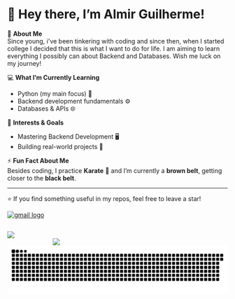 # 🤟 Hey there, I’m Almir Guilherme!  

🎯 **About Me**  
Since young, i've been tinkering with coding and since then, when I started college I decided that this is what I want to do for life. I am aiming to learn everything I possibly can about Backend and Databases. Wish me luck on my journey!

💻 **What I’m Currently Learning**  
- Python (my main focus) 🐍  
- Backend development fundamentals ⚙️  
- Databases & APIs 🌐  

🚀 **Interests & Goals**  
- Mastering Backend Development 🖥️  
- Building real-world projects 🔨  

⚡ **Fun Fact About Me**  
Besides coding, I practice **Karate** 🥋 and I’m currently a **brown belt**, getting closer to the **black belt**.

---
⭐ If you find something useful in my repos, feel free to leave a star!

<div align="left">
  <a href="aguilherme518@gmail.com" target="_blank">
    <img src="https://raw.githubusercontent.com/maurodesouza/profile-readme-generator/master/src/assets/icons/social/gmail/default.svg" width="52" height="40" alt="gmail logo"  />
  </a>
</div>

##

<p align="center">
  <img align="left" width="400px" src="https://github-readme-stats.vercel.app/api/top-langs/?username=Megabruxix&layout=compact&hide_border=true&title_color=b81414&text_color=b81414&bg_color=111111" />
  <img align="right" width="400px" src="https://github-readme-stats.vercel.app/api?username=Megabruxix&show_icons=true&count_private=true&hide_border=true&title_color=b81414&icon_color=b81414&text_color=b81414&bg_color=111111&include_all_commits=true" />
</p>

<img src="https://raw.githubusercontent.com/Megabruxix/Megabruxix/output/snake.svg" alt="Snake animation" />
